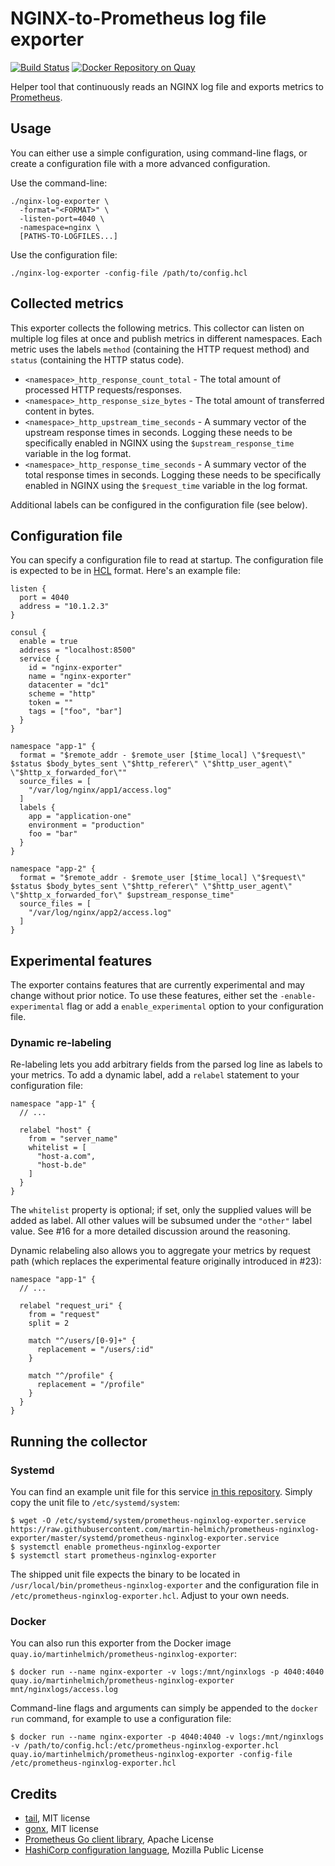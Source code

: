 NGINX-to-Prometheus log file exporter
=====================================

[![Build Status](https://travis-ci.org/martin-helmich/prometheus-nginxlog-exporter.svg?branch=master)](https://travis-ci.org/martin-helmich/prometheus-nginxlog-exporter)
[![Docker Repository on Quay](https://quay.io/repository/martinhelmich/prometheus-nginxlog-exporter/status "Docker Repository on Quay")](https://quay.io/repository/martinhelmich/prometheus-nginxlog-exporter)

Helper tool that continuously reads an NGINX log file and exports metrics to
[Prometheus](prom).

Usage
-----

You can either use a simple configuration, using command-line flags, or create
a configuration file with a more advanced configuration.

Use the command-line:

    ./nginx-log-exporter \
      -format="<FORMAT>" \
      -listen-port=4040 \
      -namespace=nginx \
      [PATHS-TO-LOGFILES...]

Use the configuration file:

    ./nginx-log-exporter -config-file /path/to/config.hcl

Collected metrics
-----------------

This exporter collects the following metrics. This collector can listen on
multiple log files at once and publish metrics in different namespaces. Each
metric uses the labels `method` (containing the HTTP request method) and
`status` (containing the HTTP status code).

- `<namespace>_http_response_count_total` - The total amount of processed HTTP requests/responses.
- `<namespace>_http_response_size_bytes` - The total amount of transferred content in bytes.
- `<namespace>_http_upstream_time_seconds` - A summary vector of the upstream
  response times in seconds. Logging these needs to be specifically enabled in
  NGINX using the `$upstream_response_time` variable in the log format.
- `<namespace>_http_response_time_seconds` - A summary vector of the total
  response times in seconds. Logging these needs to be specifically enabled in
  NGINX using the `$request_time` variable in the log format.

Additional labels can be configured in the configuration file (see below).

Configuration file
------------------

You can specify a configuration file to read at startup. The configuration file
is expected to be in [HCL](hcl) format. Here's an example file:

```hcl
listen {
  port = 4040
  address = "10.1.2.3"
}

consul {
  enable = true
  address = "localhost:8500"
  service {
    id = "nginx-exporter"
    name = "nginx-exporter"
    datacenter = "dc1"
    scheme = "http"
    token = ""
    tags = ["foo", "bar"]
  }
}

namespace "app-1" {
  format = "$remote_addr - $remote_user [$time_local] \"$request\" $status $body_bytes_sent \"$http_referer\" \"$http_user_agent\" \"$http_x_forwarded_for\""
  source_files = [
    "/var/log/nginx/app1/access.log"
  ]
  labels {
    app = "application-one"
    environment = "production"
    foo = "bar"
  }
}

namespace "app-2" {
  format = "$remote_addr - $remote_user [$time_local] \"$request\" $status $body_bytes_sent \"$http_referer\" \"$http_user_agent\" \"$http_x_forwarded_for\" $upstream_response_time"
  source_files = [
    "/var/log/nginx/app2/access.log"
  ]
}
```

Experimental features
---------------------

The exporter contains features that are currently experimental and may change without prior notice.
To use these features, either set the `-enable-experimental` flag or add a `enable_experimental` option
to your configuration file.

### Dynamic re-labeling

Re-labeling lets you add arbitrary fields from the parsed log line as labels to your metrics.
To add a dynamic label, add a `relabel` statement to your configuration file:

```hcl
namespace "app-1" {
  // ...

  relabel "host" {
    from = "server_name"
    whitelist = [
      "host-a.com",
      "host-b.de"
    ]
  }
}
```

The `whitelist` property is optional; if set, only the supplied values will be added as label.
All other values will be subsumed under the `"other"` label value. See #16 for a more detailed
discussion around the reasoning.

Dynamic relabeling also allows you to aggregate your metrics by request path (which replaces
the experimental feature originally introduced in #23):

```hcl
namespace "app-1" {
  // ...

  relabel "request_uri" {
    from = "request"
    split = 2

    match "^/users/[0-9]+" {
      replacement = "/users/:id"
    }

    match "^/profile" {
      replacement = "/profile"
    }
  }
}
```

Running the collector
---------------------

### Systemd

You can find an example unit file for this service [in this repository](systemd/prometheus-nginxlog-exporter.service). Simply copy the unit file to `/etc/systemd/system`:

    $ wget -O /etc/systemd/system/prometheus-nginxlog-exporter.service https://raw.githubusercontent.com/martin-helmich/prometheus-nginxlog-exporter/master/systemd/prometheus-nginxlog-exporter.service
    $ systemctl enable prometheus-nginxlog-exporter
    $ systemctl start prometheus-nginxlog-exporter

The shipped unit file expects the binary to be located in `/usr/local/bin/prometheus-nginxlog-exporter` and the configuration file in `/etc/prometheus-nginxlog-exporter.hcl`. Adjust to your own needs.

### Docker

You can also run this exporter from the Docker image `quay.io/martinhelmich/prometheus-nginxlog-exporter`:

    $ docker run --name nginx-exporter -v logs:/mnt/nginxlogs -p 4040:4040 quay.io/martinhelmich/prometheus-nginxlog-exporter mnt/nginxlogs/access.log

Command-line flags and arguments can simply be appended to the `docker run` command, for example to use a
configuration file:

    $ docker run --name nginx-exporter -p 4040:4040 -v logs:/mnt/nginxlogs -v /path/to/config.hcl:/etc/prometheus-nginxlog-exporter.hcl quay.io/martinhelmich/prometheus-nginxlog-exporter -config-file /etc/prometheus-nginxlog-exporter.hcl

Credits
-------

- [tail](https://github.com/hpcloud/tail), MIT license
- [gonx](https://github.com/satyrius/gonx), MIT license
- [Prometheus Go client library](https://github.com/prometheus/client_golang), Apache License
- [HashiCorp configuration language](hcl), Mozilla Public License

[prom]: https://prometheus.io/
[hcl]: https://github.com/hashicorp/hcl

